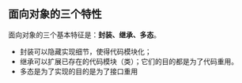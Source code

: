## **面向对象的三个特性**

面向对象的三个基本特征是：**封装、继承、多态**。

- 封装可以隐藏实现细节，使得代码模块化；
- 继承可以扩展已存在的代码模块（类）；它们的目的都是为了代码重用。
- 多态是为了实现的目的是为了接口重用